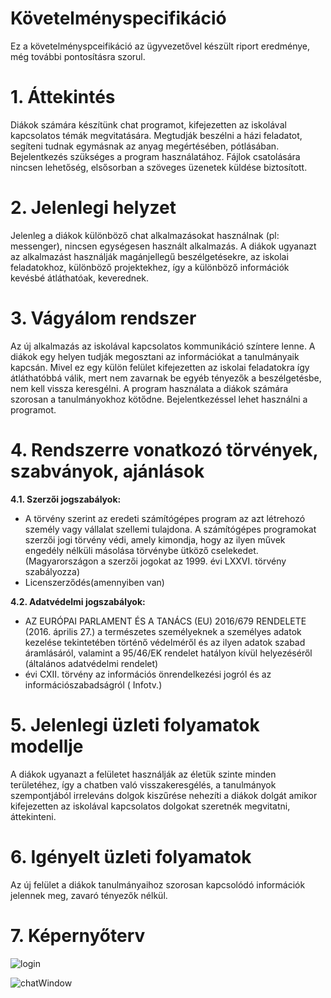 # Követelményspecifikáció

Ez a követelményspceifikáció az ügyvezetővel készült riport eredménye, még további pontosításra szorul.

# 1. Áttekintés

Diákok számára készítünk chat programot, kifejezetten az iskolával kapcsolatos témák megvitatására. Megtudják beszélni a házi feladatot, segíteni tudnak egymásnak az anyag megértésében, pótlásában. Bejelentkezés szükséges a program használatához. Fájlok csatolására nincsen lehetőség, elsősorban a szöveges üzenetek küldése biztosított.

# 2. Jelenlegi helyzet

Jelenleg a diákok különböző chat alkalmazásokat használnak (pl: messenger), nincsen egységesen használt alkalmazás.
A diákok ugyanazt az alkalmazást használják magánjellegű beszélgetésekre, az iskolai feladatokhoz, különböző projektekhez, így a különböző információk kevésbé átláthatóak, keverednek.

# 3. Vágyálom rendszer

Az új alkalmazás az iskolával kapcsolatos kommunikáció színtere lenne.
A diákok egy helyen tudják megosztani az információkat a tanulmányaik kapcsán.
Mivel ez egy külön felület kifejezetten az iskolai feladatokra így átláthatóbbá válik, mert nem zavarnak be egyéb tényezők a beszélgetésbe, nem kell vissza keresgélni. A program használata a diákok számára szorosan a tanulmányokhoz kötődne.
Bejelentkezéssel lehet használni a programot.

# 4. Rendszerre vonatkozó törvények, szabványok, ajánlások

**4.1. Szerzői jogszabályok:**

- A törvény szerint az eredeti számítógépes program az azt létrehozó személy vagy vállalat szellemi tulajdona. A számítógépes programokat szerzői jogi törvény védi, amely kimondja, hogy az ilyen művek engedély nélküli másolása törvénybe ütköző cselekedet. (Magyarországon a szerzői jogokat az 1999. évi LXXVI. törvény szabályozza)
- Licenszerződés(amennyiben van)

**4.2. Adatvédelmi jogszabályok:**

- AZ EURÓPAI PARLAMENT ÉS A TANÁCS (EU) 2016/679 RENDELETE (2016. április 27.) a természetes személyeknek a személyes adatok kezelése tekintetében történő védelméről és az ilyen adatok szabad áramlásáról, valamint a 95/46/EK rendelet hatályon kívül helyezéséről (általános adatvédelmi rendelet)
- évi CXII. törvény az információs önrendelkezési jogról és az információszabadságról ( Infotv.)

# 5. Jelenlegi üzleti folyamatok modellje

A diákok ugyanazt a felületet használják az életük szinte minden területéhez, így a chatben való visszakeresgélés, a tanulmányok szempontjából irreleváns dolgok kiszűrése nehezíti a diákok dolgát amikor kifejezetten az iskolával kapcsolatos dolgokat szeretnék megvitatni, áttekinteni.

# 6. Igényelt üzleti folyamatok

Az új felület a diákok tanulmányaihoz szorosan kapcsolódó információk jelennek meg, zavaró tényezők nélkül.

# 7. Képernyőterv

![login](C:\Users\gengj\OneDrive\Képek\login.png)

![chatWindow](C:\Users\gengj\OneDrive\Képek\chatWindow.png)



